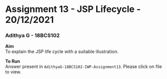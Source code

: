 # Assignment 13 - JSP Lifecycle - 20/12/2021

### Adithya G - 18BCS102

**Aim**<br />
To explain the JSP life cycle with a suitable illustration.

**To Run**<br />
Answer present in `AdithyaG-18BCS102-IWP-Assignment13`. Please click on file to view.
